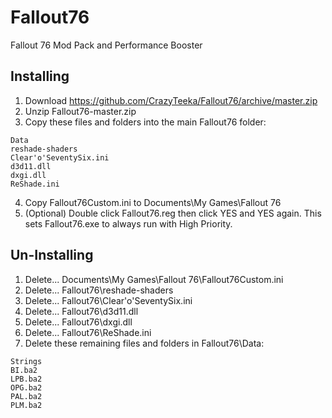 # Fallout76
Fallout 76 Mod Pack and Performance Booster

## Installing
1. Download https://github.com/CrazyTeeka/Fallout76/archive/master.zip
2. Unzip Fallout76-master.zip
3. Copy these files and folders into the main Fallout76 folder:
```
Data
reshade-shaders
Clear'o'SeventySix.ini
d3d11.dll
dxgi.dll
ReShade.ini
```
4. Copy Fallout76Custom.ini to Documents\My Games\Fallout 76
5. (Optional) Double click Fallout76.reg then click YES and YES again. This sets Fallout76.exe to always run with High Priority.

## Un-Installing
1. Delete... Documents\My Games\Fallout 76\Fallout76Custom.ini
2. Delete... Fallout76\reshade-shaders
3. Delete... Fallout76\Clear'o'SeventySix.ini
4. Delete... Fallout76\d3d11.dll
5. Delete... Fallout76\dxgi.dll
6. Delete... Fallout76\ReShade.ini
7. Delete these remaining files and folders in Fallout76\Data:
```
Strings
BI.ba2
LPB.ba2
OPG.ba2
PAL.ba2
PLM.ba2
```
